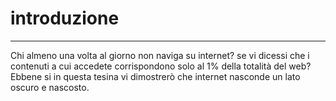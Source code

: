 # introduzione
---

Chi almeno una volta al giorno non naviga su internet? se vi dicessi che i contenuti a cui accedete corrispondono solo al 1% della totalità del web?
Ebbene si in questa tesina vi dimostrerò che internet nasconde un lato oscuro e nascosto.